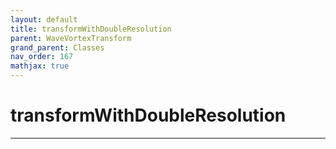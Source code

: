 ```yaml
---
layout: default
title: transformWithDoubleResolution
parent: WaveVortexTransform
grand_parent: Classes
nav_order: 167
mathjax: true
---
```


#  transformWithDoubleResolution




---

